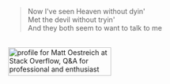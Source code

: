 >Now I've seen Heaven without dyin'<!-- there are tow spaces at the end of the line in order to have a multi line quote -->  
Met the devil without tryin'<!-- there are tow spaces at the end of the line in order to have a multi line quote -->  
And they both seem to want to talk to me<!-- two spaces not required at the end -->

<br />
<!--
<p>
  <small>
    <a href="https://mattoestreich.com">
      <img
         src="https://img.shields.io/badge/on%20the%20web-mattoestreich.com-lightpurple"
      >
    </a>
  </small>
</p>
-->
<a href="https://stackoverflow.com/users/10431732/matt-oestreich">
  <img 
     src="https://stackoverflow.com/users/flair/10431732.png?theme=default" 
     width="208" 
     height="58" 
     alt="profile for Matt Oestreich at Stack Overflow, Q&amp;A for professional and enthusiast programmers" 
     title="profile for Matt Oestreich at Stack Overflow, Q&amp;A for professional and enthusiast programmers"
   >
</a>

<!--
<br />

<br />

<a href="https://github.com/oze4/">
  <img 
    align="center" 
    src="https://github-readme-stats.vercel.app/api?username=oze4&count_private=true&show_icons=true&include_all_commits=true" 
  />
</a>
-->
<!--
<a href="https://github.com/oze4/">
  <img 
    align="center" 
    src="https://github-readme-stats.vercel.app/api/top-langs/?username=oze4&hide=powershell,html,css&layout=compact&langs_count=20" 
  />
</a>
-->
